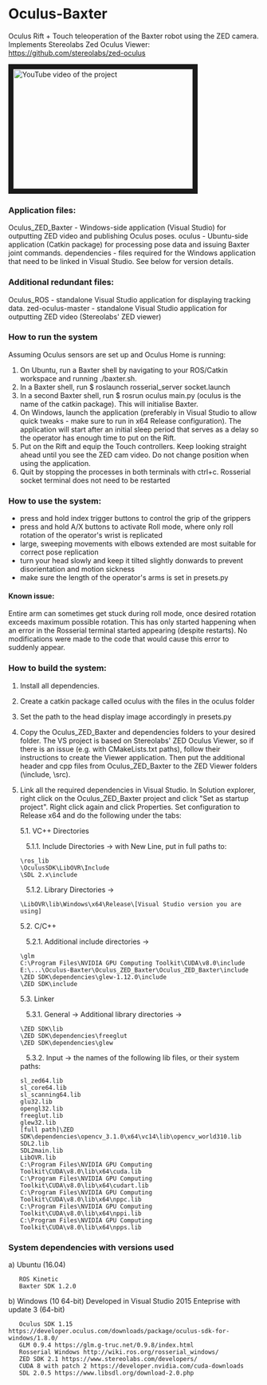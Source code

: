 # Oculus-Baxter
Oculus Rift + Touch teleoperation of the Baxter robot using the ZED camera. Implements Stereolabs Zed Oculus Viewer:
https://github.com/stereolabs/zed-oculus

<a href="http://www.youtube.com/watch?feature=player_embedded&v=S6BM3BfwyAY
" target="_blank"><img src="http://img.youtube.com/vi/S6BM3BfwyAY/0.jpg" 
alt="YouTube video of the project" width="360" height="240" border="10" /></a> 

### Application files:

Oculus_ZED_Baxter - Windows-side application (Visual Studio) for outputting ZED video and publishing Oculus poses.
   oculus - Ubuntu-side application (Catkin package) for processing pose data and issuing Baxter joint commands.
   dependencies - files required for the Windows application that need to be linked in Visual Studio. See below for version details.

### Additional redundant files:

Oculus_ROS - standalone Visual Studio application for displaying tracking data.
   zed-oculus-master - standalone Visual Studio application for outputting ZED video (Stereolabs' ZED viewer)

### How to run the system
Assuming Oculus sensors are set up and Oculus Home is running:

1. On Ubuntu, run a Baxter shell by navigating to your ROS/Catkin workspace and running ./baxter.sh. 
2. In a Baxter shell, run $ roslaunch rosserial_server socket.launch
3. In a second Baxter shell, run $ rosrun oculus main.py (oculus is the name of the catkin package). This will initialise Baxter.
4. On Windows, launch the application (preferably in Visual Studio to allow quick tweaks - make sure to run in x64 Release configuration). The application will start after an initial sleep period that serves as a delay so the operator has enough time to put on the Rift.
5. Put on the Rift and equip the Touch controllers. Keep looking straight ahead until you see the ZED cam video. Do not change position when using the application.
6. Quit by stopping the processes in both terminals with ctrl+c. Rosserial socket terminal does not need to be restarted 

### How to use the system:
- press and hold index trigger buttons to control the grip of the grippers 
- press and hold A/X buttons to activate Roll mode, where only roll rotation of the operator's wrist is replicated
- large, sweeping movements with elbows extended are most suitable for correct pose replication
- turn your head slowly and keep it tilted slightly donwards to prevent disorientation and motion sickness
- make sure the length of the operator's arms is set in presets.py

#### Known issue: 
Entire arm can sometimes get stuck during roll mode, once desired rotation exceeds maximum possible rotation. This has only started happening when an error in the Rosserial terminal started appearing (despite restarts). No modifications were made to the code that would cause this error to suddenly appear.

### How to build the system:
1. Install all dependencies.
2. Create a catkin package called oculus with the files in the oculus folder
3. Set the path to the head display image accordingly in presets.py
4. Copy the Oculus_ZED_Baxter and dependencies folders to your desired folder. The VS project is based on Stereolabs' ZED Oculus Viewer, so if there is an issue (e.g. with CMakeLists.txt paths), follow their instructions to create the Viewer application. Then put the additional header and cpp files from Oculus_ZED_Baxter to the ZED Viewer folders (\include, \src).
5. Link all the required dependencies in Visual Studio. In Solution explorer, right click on the Oculus_ZED_Baxter project and click "Set as startup project". Right click again and click Properties. Set configuration to Release x64 and do the following under the tabs:

   5.1. VC++ Directories

   &nbsp;&nbsp;&nbsp;5.1.1. Include Directories -> with New Line, put in full paths to:    
           
       \ros_lib
       \OculusSDK\LibOVR\Include 
       \SDL 2.x\include
   &nbsp;&nbsp;&nbsp;5.1.2. Library Directories ->
       
       \LibOVR\lib\Windows\x64\Release\[Visual Studio version you are using]
   5.2. C/C++
   
    &nbsp;&nbsp;&nbsp;5.2.1. Additional include directories ->
      
       \glm
       C:\Program Files\NVIDIA GPU Computing Toolkit\CUDA\v8.0\include
       E:\...\Oculus-Baxter\Oculus_ZED_Baxter\Oculus_ZED_Baxter\include
       \ZED SDK\dependencies\glew-1.12.0\include
       \ZED SDK\include
   5.3. Linker
   
    &nbsp;&nbsp;&nbsp;5.3.1. General -> Additional library directories ->
      
       \ZED SDK\lib
       \ZED SDK\dependencies\freeglut
       \ZED SDK\dependencies\glew
    &nbsp;&nbsp;&nbsp;5.3.2. Input -> the names of the following lib files, or their system paths:
      
       sl_zed64.lib
       sl_core64.lib
       sl_scanning64.lib
       glu32.lib
       opengl32.lib
       freeglut.lib
       glew32.lib
       [full path]\ZED SDK\dependencies\opencv_3.1.0\x64\vc14\lib\opencv_world310.lib
       SDL2.lib
       SDL2main.lib
       LibOVR.lib
       C:\Program Files\NVIDIA GPU Computing Toolkit\CUDA\v8.0\lib\x64\cuda.lib
       C:\Program Files\NVIDIA GPU Computing Toolkit\CUDA\v8.0\lib\x64\cudart.lib
       C:\Program Files\NVIDIA GPU Computing Toolkit\CUDA\v8.0\lib\x64\nppc.lib
       C:\Program Files\NVIDIA GPU Computing Toolkit\CUDA\v8.0\lib\x64\nppi.lib
       C:\Program Files\NVIDIA GPU Computing Toolkit\CUDA\v8.0\lib\x64\npps.lib
      
### System dependencies with versions used 
a) Ubuntu (16.04)
       
       ROS Kinetic
       Baxter SDK 1.2.0
b) Windows (10 64-bit)
Developed in Visual Studio 2015 Enteprise with update 3 (64-bit)
       
       Oculus SDK 1.15 https://developer.oculus.com/downloads/package/oculus-sdk-for-windows/1.8.0/
       GLM 0.9.4 https://glm.g-truc.net/0.9.8/index.html
       Rosserial Windows http://wiki.ros.org/rosserial_windows/
       ZED SDK 2.1 https://www.stereolabs.com/developers/
       CUDA 8 with patch 2 https://developer.nvidia.com/cuda-downloads
       SDL 2.0.5 https://www.libsdl.org/download-2.0.php

